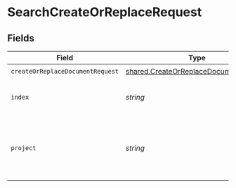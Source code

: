 # SearchCreateOrReplaceRequest


## Fields

| Field                                                                                          | Type                                                                                           | Required                                                                                       | Description                                                                                    |
| ---------------------------------------------------------------------------------------------- | ---------------------------------------------------------------------------------------------- | ---------------------------------------------------------------------------------------------- | ---------------------------------------------------------------------------------------------- |
| `createOrReplaceDocumentRequest`                                                               | [shared.CreateOrReplaceDocumentRequest](../../models/shared/createorreplacedocumentrequest.md) | :heavy_check_mark:                                                                             | N/A                                                                                            |
| `index`                                                                                        | *string*                                                                                       | :heavy_check_mark:                                                                             | index name where to create documents.                                                          |
| `project`                                                                                      | *string*                                                                                       | :heavy_check_mark:                                                                             | Project name whose db is under target to insert documents.                                     |